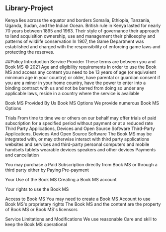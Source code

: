 ## Library-Project 
Kenya lies across the equator and borders Somalia, Ethiopia, Tanzania, Uganda, Sudan, and the Indian Ocean. British rule in Kenya lasted for nearly 70 years between 1895 and 1963. Their style of governance their approach to land acquisition ownership, use and management their philosophy and patterns of wildlife conservation
In 1907, the Game Department was established and charged with the responsibility of enforcing game laws and protecting the reserves.

##Policy
Introduction 
Service Provider 
These terms are between you and Book MS <span>&copy; 2021</span>
Age and eligibility requirements 
In order to use the Book MS and access any content you need to be 13 years of age (or equivalent minimum age in your country) or older, have parental or guardian consent if you are a minor in your home country, have the power to enter into a binding contract with us and not be barred from doing so under any applicable laws, reside in a country where the service is available 

Book MS Provided By Us 
Book MS Options
We provide numerous Book MS Options 

Trials
From time to time we or others on our behalf may offer trials of paid subscription for a specified period without payment or at a reduced rate 
Third Party Applications, Devices and Open Source Software 
Third-Party Applications, Devices And Open Source Software 
The Book MS may be integrated with, or may otherwise interact with third party applications websites and services and third-party personal computers and mobile handsets tablets wearable devices speakers and other devices 
Payments and cancellation

You may purchase a Paid Subscription directly from Book MS or through a third party either by 
Paying
Pre-payment 

Your Use of the Book MS 
Creating a Book MS account 

Your rights to use the Book MS

Access to Book MS
You may need to create a Book MS Account to use 
Book MS's proprietary rights
The Book MS and the content are the property of Book MS or Book MS's licensors 

Service Limitations and Modifications 
We use reasonable Care and skill to keep the Book MS operational



